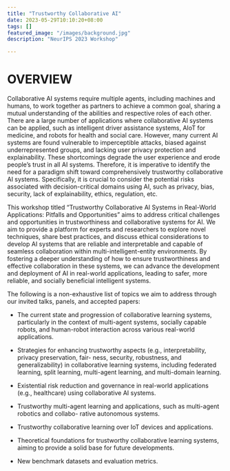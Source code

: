 ```yaml
---
title: "Trustworthy Collaborative AI"
date: 2023-05-29T10:10:20+08:00
tags: []
featured_image: "/images/background.jpg"
description: "NeurIPS 2023 Workshop"

---
```


# OVERVIEW

Collaborative AI systems require multiple agents, including machines and humans, to work together as partners to achieve a common goal, sharing a mutual understanding of the abilities and respective roles of each other. There are a large number of applications where collaborative AI systems can be applied, such as intelligent driver assistance systems, AIoT for medicine, and robots for health and social care. However, many current AI systems are found vulnerable to imperceptible attacks, biased against underrepresented groups, and lacking user privacy protection and explainability. These shortcomings degrade the user experience and erode people’s trust in all AI systems. Therefore, it is imperative to identify the need for a paradigm shift toward comprehensively trustworthy collaborative AI systems. Specifically, it is crucial to consider the potential risks associated with decision-critical domains using AI, such as privacy, bias, security, lack of explainability, ethics, regulation, etc.

This workshop titled “Trustworthy Collaborative AI Systems in Real-World Applications: Pitfalls and Opportunities” aims to address critical challenges and opportunities in trustworthiness and collaborative systems for AI. We aim to provide a platform for experts and researchers to explore novel techniques, share best practices, and discuss ethical considerations to develop AI systems that are reliable and interpretable and capable of seamless collaboration within multi-intelligent-entity environments. By fostering a deeper understanding of how to ensure trustworthiness and effective collaboration in these systems, we can advance the development and deployment of AI in real-world applications, leading to safer, more reliable, and socially beneficial intelligent systems.

The following is a non-exhaustive list of topics we aim to address through our invited talks, panels, and accepted papers:

* The current state and progression of collaborative learning systems, particularly in the context of multi-agent systems, socially capable robots, and human-robot interaction across various real-world applications.

* Strategies for enhancing trustworthy aspects (e.g., interpretability, privacy preservation, fair- ness, security, robustness, and generalizability) in collaborative learning systems, including federated learning, split learning, multi-agent learning, and multi-domain learning.

* Existential risk reduction and governance in real-world applications (e.g., healthcare) using collaborative AI systems.

* Trustworthy multi-agent learning and applications, such as multi-agent robotics and collabo- rative autonomous systems.

* Trustworthy collaborative learning over IoT devices and applications.

* Theoretical foundations for trustworthy collaborative learning systems, aiming to provide a solid base for future developments.

* New benchmark datasets and evaluation metrics.
